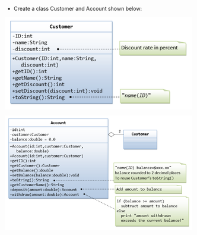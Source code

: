 * Create a class Customer and Account shown below:

![Customer class Definition](customer.png)

![Account class Definition](account.png)